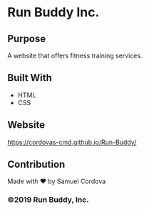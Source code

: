 # Run Buddy Inc.

## Purpose
A website that offers fitness training services.

## Built With
* HTML
* CSS

## Website
<https://cordovas-cmd.github.io/Run-Buddy/>

## Contribution
Made with ❤️ by Samuel Cordova


### ©️2019 Run Buddy, Inc.